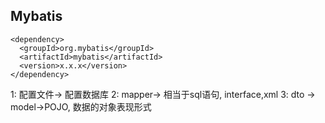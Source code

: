 ## Mybatis

```
<dependency>
  <groupId>org.mybatis</groupId>
  <artifactId>mybatis</artifactId>
  <version>x.x.x</version>
</dependency>
```

1: 配置文件-> 配置数据库
2: mapper-> 相当于sql语句, interface,xml
3: dto -> model->POJO, 数据的对象表现形式

